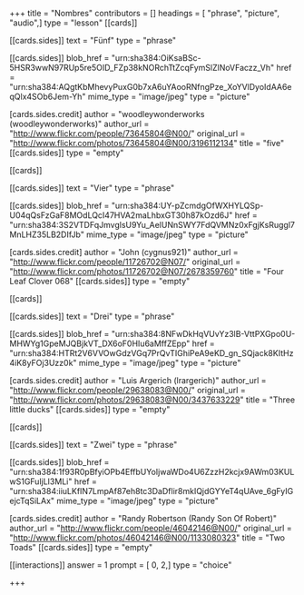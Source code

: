 +++
title = "Nombres"
contributors = []
headings = [ "phrase", "picture", "audio",]
type = "lesson"
[[cards]]

[[cards.sides]]
text = "Fünf"
type = "phrase"

[[cards.sides]]
blob_href = "urn:sha384:OiKsaBSc-5HSR3wwN97RUp5re5OID_FZp38kNORchTtZcqFymSlZlNoVFaczz_Vh"
href = "urn:sha384:AQgtKbMhevyPuxG0b7xA6uYAooRNfngPze_XoYVlDyoIdAA6eqQlx4SOb6Jem-Yh"
mime_type = "image/jpeg"
type = "picture"

[cards.sides.credit]
author = "woodleywonderworks (woodleywonderworks)"
author_url = "http://www.flickr.com/people/73645804@N00/"
original_url = "http://www.flickr.com/photos/73645804@N00/3196112134"
title = "five"
[[cards.sides]]
type = "empty"

[[cards]]

[[cards.sides]]
text = "Vier"
type = "phrase"

[[cards.sides]]
blob_href = "urn:sha384:UY-pZcmdgOfWXHYLQSp-U04qQsFzGaF8MOdLQcI47HVA2maLhbxGT30h87kOzd6J"
href = "urn:sha384:3S2VTDFqJmvglsU9Yu_AelUNnSWY7FdQVMNz0xFgjKsRuggl7MnLHZ35LB2DIfJb"
mime_type = "image/jpeg"
type = "picture"

[cards.sides.credit]
author = "John (cygnus921)"
author_url = "http://www.flickr.com/people/11726702@N07/"
original_url = "http://www.flickr.com/photos/11726702@N07/2678359760"
title = "Four Leaf Clover 068"
[[cards.sides]]
type = "empty"

[[cards]]

[[cards.sides]]
text = "Drei"
type = "phrase"

[[cards.sides]]
blob_href = "urn:sha384:8NFwDkHqVUvYz3lB-VttPXGpo0U-MHWYg1GpeMJQBjkVT_DX6oF0HIu6aMffZEpp"
href = "urn:sha384:HTRt2V6VVOwGdzVGq7PrQvTIGhiPeA9eKD_gn_SQjack8KItHz4iK8yFOj3Uzz0k"
mime_type = "image/jpeg"
type = "picture"

[cards.sides.credit]
author = "Luis Argerich (lrargerich)"
author_url = "http://www.flickr.com/people/29638083@N00/"
original_url = "http://www.flickr.com/photos/29638083@N00/3437633229"
title = "Three little ducks"
[[cards.sides]]
type = "empty"

[[cards]]

[[cards.sides]]
text = "Zwei"
type = "phrase"

[[cards.sides]]
blob_href = "urn:sha384:1f93R0pBfyiOPb4EffbUYoIjwaWDo4U6ZzzH2kcjx9AWm03KULwS1GFuljLI3MLi"
href = "urn:sha384:iiuLKfIN7LmpAf87eh8tc3DaDflir8mkIQjdGYYeT4qUAve_6gFyIGejcTqSiLAx"
mime_type = "image/jpeg"
type = "picture"

[cards.sides.credit]
author = "Randy Robertson (Randy Son Of Robert)"
author_url = "http://www.flickr.com/people/46042146@N00/"
original_url = "http://www.flickr.com/photos/46042146@N00/1133080323"
title = "Two Toads"
[[cards.sides]]
type = "empty"

[[interactions]]
answer = 1
prompt = [ 0, 2,]
type = "choice"

+++
